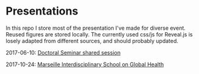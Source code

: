 # Presentations

In this repo I store most of the presentation I've made for diverse event. Reused figures are stored locally. The currently used css/js for Reveal.js is losely adapted from different sources, and should probably updated.

2017-06-10: [Doctoral Seminar shared session](2017-06%20Seminar%20Presentation.html)

2017-10-24: [Marseille Interdisciplinary School on Global Health](2017-10-24%20-%20Marseille%20School%20Global%20Health.html)
